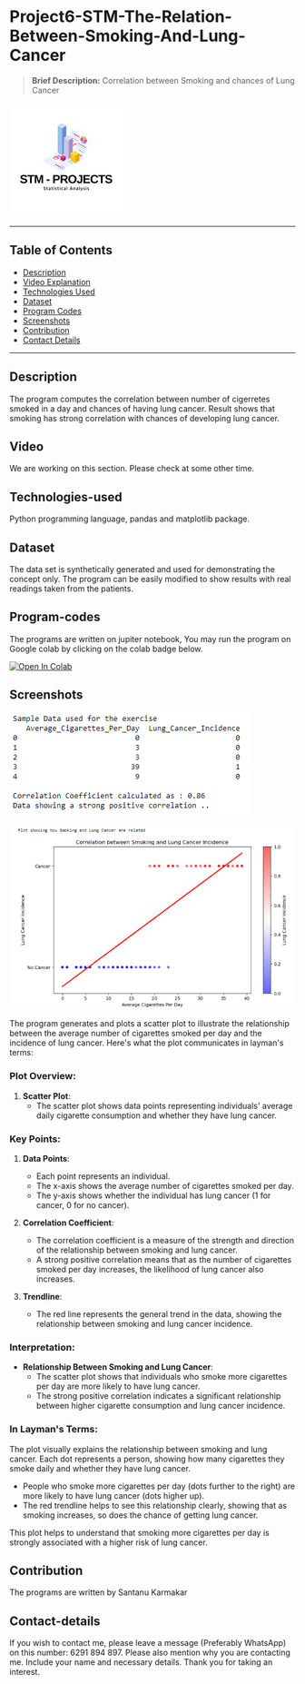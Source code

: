 # 

# Project6-STM-The-Relation-Between-Smoking-And-Lung-Cancer
> **Brief Description:** Correlation between Smoking and chances of Lung Cancer

![Project Logo](STMProjects.png)

---

## Table of Contents

- [Description](#description)
- [Video Explanation](#video)
- [Technologies Used](#technologies-used)
- [Dataset](#dataset)
- [Program Codes ](#program-codes)
- [Screenshots](#screenshots)
- [Contribution](#contributipn)
- [Contact Details](#contact-details)

---

## Description

The program computes the correlation between number of cigerretes smoked in a day and chances of having lung cancer. Result shows that smoking has strong correlation with chances of developing lung cancer.


## Video
<!--
[![Watch the video](https://img.youtube.com/vi/tbd/hqdefault.jpg)](https://www.youtube.com/watch?v=tbd) 
-->

We are working on this section. Please check at some other time.

## Technologies-used

Python programming language, pandas and matplotlib package.

## Dataset

The data set is synthetically generated and used for demonstrating the concept only. The program can be easily modified to show results with real readings taken from the patients.

## Program-codes

The programs are written on jupiter notebook, You may run the program on Google colab by clicking on the colab badge below.

[![Open In Colab](https://colab.research.google.com/assets/colab-badge.svg)](https://colab.research.google.com/github/fromsantanu/Project6-STM-The-Relation-Between-Smoking-And-Lung-Cancer/blob/main/Project6-STM-The-Relation-Between-Smoking-And-Lung-Cancer.ipynb)

## Screenshots

![Program Output](output.png)

![Program Output](output1.png)

The program generates and plots a scatter plot to illustrate the relationship between the average number of cigarettes smoked per day and the incidence of lung cancer. Here's what the plot communicates in layman's terms:

### Plot Overview:
1. **Scatter Plot**:
   - The scatter plot shows data points representing individuals' average daily cigarette consumption and whether they have lung cancer.

### Key Points:
1. **Data Points**:
   - Each point represents an individual.
   - The x-axis shows the average number of cigarettes smoked per day.
   - The y-axis shows whether the individual has lung cancer (1 for cancer, 0 for no cancer).

2. **Correlation Coefficient**:
   - The correlation coefficient is a measure of the strength and direction of the relationship between smoking and lung cancer.
   - A strong positive correlation means that as the number of cigarettes smoked per day increases, the likelihood of lung cancer also increases.

3. **Trendline**:
   - The red line represents the general trend in the data, showing the relationship between smoking and lung cancer incidence.

### Interpretation:
- **Relationship Between Smoking and Lung Cancer**:
  - The scatter plot shows that individuals who smoke more cigarettes per day are more likely to have lung cancer.
  - The strong positive correlation indicates a significant relationship between higher cigarette consumption and lung cancer incidence.

### In Layman's Terms:
The plot visually explains the relationship between smoking and lung cancer. Each dot represents a person, showing how many cigarettes they smoke daily and whether they have lung cancer.

- People who smoke more cigarettes per day (dots further to the right) are more likely to have lung cancer (dots higher up).
- The red trendline helps to see this relationship clearly, showing that as smoking increases, so does the chance of getting lung cancer.

This plot helps to understand that smoking more cigarettes per day is strongly associated with a higher risk of lung cancer.



## Contribution

The programs are written by Santanu Karmakar

## Contact-details

If you wish to contact me, please leave a message (Preferably WhatsApp) on this number: 6291 894 897.
Please also mention why you are contacting me. Include your name and necessary details.
Thank you for taking an interest.

